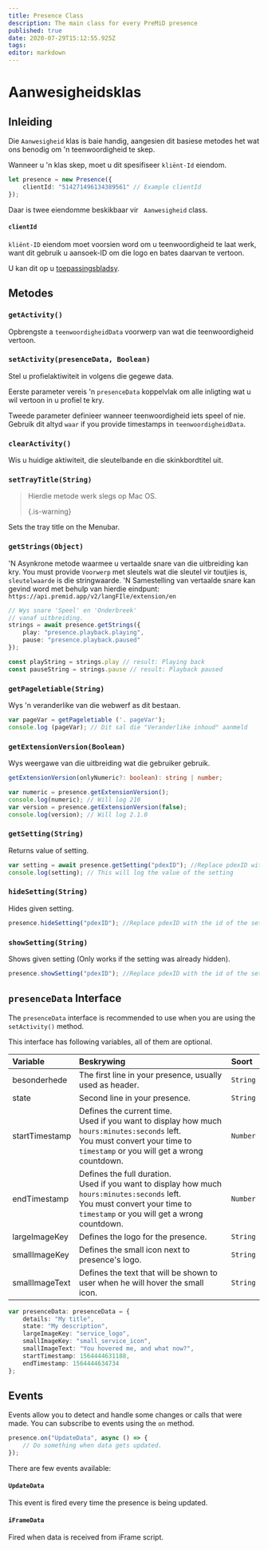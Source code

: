```yaml
---
title: Presence Class
description: The main class for every PreMiD presence
published: true
date: 2020-07-29T15:12:55.925Z
tags:
editor: markdown
---
```


# Aanwesigheidsklas

## Inleiding

Die `Aanwesigheid` klas is baie handig, aangesien dit basiese metodes het wat ons benodig om 'n teenwoordigheid te skep.

 Wanneer u 'n klas skep, moet u dit spesifiseer `kliënt-Id` eiendom.

```typescript
let presence = new Presence({
    clientId: "514271496134389561" // Example clientId
});
```

Daar is twee eiendomme beskikbaar vir ` Aanwesigheid` class.

#### `clientId`

`kliënt-ID` eiendom moet voorsien word om u teenwoordigheid te laat werk, want dit gebruik u aansoek-ID om die logo en bates daarvan te vertoon.

U kan dit op u [toepassingsbladsy](https://discordapp.com/developers/applications).

## Metodes

### `getActivity()`

Opbrengste a `teenwoordigheidData` voorwerp van wat die teenwoordigheid vertoon.

### `setActivity(presenceData, Boolean)`

Stel u profielaktiwiteit in volgens die gegewe data.

Eerste parameter vereis 'n `presenceData` koppelvlak om alle inligting wat u wil vertoon in u profiel te kry.

Tweede parameter definieer wanneer teenwoordigheid iets speel of nie. Gebruik dit altyd `waar` if you provide timestamps in `teenwoordigheidData`.

### `clearActivity()`

Wis u huidige aktiwiteit, die sleutelbande en die skinkbordtitel uit.

### `setTrayTitle(String)`

> Hierdie metode werk slegs op Mac OS. 
> 
> {.is-warning}

Sets the tray title on the Menubar.

### `getStrings(Object)`

'N Asynkrone metode waarmee u vertaalde snare van die uitbreiding kan kry. You must provide `Voorwerp` met sleutels wat die sleutel vir toutjies is, `sleutelwaarde` is die stringwaarde. 'N Samestelling van vertaalde snare kan gevind word met behulp van hierdie eindpunt: `https://api.premid.app/v2/langFIle/extension/en`

```typescript
// Wys snare 'Speel' en 'Onderbreek'
// vanaf uitbreiding.
strings = await presence.getStrings({
    play: "presence.playback.playing",
    pause: "presence.playback.paused"
});

const playString = strings.play // result: Playing back
const pauseString = strings.pause // result: Playback paused
```

### `getPageletiable(String)`

Wys 'n veranderlike van die webwerf as dit bestaan.

```typescript
var pageVar = getPageletiable ('. pageVar');
console.log (pageVar); // Dit sal die "Veranderlike inhoud" aanmeld
```

### `getExtensionVersion(Boolean)`
Wys weergawe van die uitbreiding wat die gebruiker gebruik.
```typescript
getExtensionVersion(onlyNumeric?: boolean): string | number;

var numeric = presence.getExtensionVersion();
console.log(numeric); // Will log 210
var version = presence.getExtensionVersion(false);
console.log(version); // Will log 2.1.0
```

### `getSetting(String)`
Returns value of setting.
```typescript
var setting = await presence.getSetting("pdexID"); //Replace pdexID with the id of the setting
console.log(setting); // This will log the value of the setting
```

### `hideSetting(String)`
Hides given setting.
```typescript
presence.hideSetting("pdexID"); //Replace pdexID with the id of the setting
```

### `showSetting(String)`
Shows given setting (Only works if the setting was already hidden).
```typescript
presence.showSetting("pdexID"); //Replace pdexID with the id of the setting
```

## `presenceData` Interface

The `presenceData` interface is recommended to use when you are using the `setActivity()` method.

This interface has following variables, all of them are optional.

<table>
  <thead>
    <tr>
      <th style="text-align:left">Variable</th>
      <th style="text-align:left">Beskrywing</th>
      <th style="text-align:left">Soort</th>
    </tr>
  </thead>
  <tbody>
    <tr>
      <td style="text-align:left">besonderhede</td>
      <td style="text-align:left">The first line in your presence, usually used as header.</td>
      <td style="text-align:left"><code>String</code>
      </td>
    </tr>
    <tr>
      <td style="text-align:left">state</td>
      <td style="text-align:left">Second line in your presence.</td>
      <td style="text-align:left"><code>String</code>
      </td>
    </tr>
    <tr>
      <td style="text-align:left">startTimestamp</td>
      <td style="text-align:left">Defines the current time.<br>
        Used if you want to display how much <code>hours:minutes:seconds</code> left.
          <br>You must convert your time to <code>timestamp</code> or you will get a wrong
          countdown.
      </td>
      <td style="text-align:left"><code>Number</code>
      </td>
    </tr>
    <tr>
      <td style="text-align:left">endTimestamp</td>
      <td style="text-align:left">Defines the full duration.
        <br>Used if you want to display how much <code>hours:minutes:seconds</code> left.
          <br>You must convert your time to <code>timestamp</code> or you will get a wrong
          countdown.
      </td>
      <td style="text-align:left"><code>Number</code>
      </td>
    </tr>
    <tr>
      <td style="text-align:left">largeImageKey</td>
      <td style="text-align:left">Defines the logo for the presence.</td>
      <td style="text-align:left"><code>String</code>
      </td>
    </tr>
    <tr>
      <td style="text-align:left">smallImageKey</td>
      <td style="text-align:left">Defines the small icon next to presence&apos;s logo.</td>
      <td style="text-align:left"><code>String</code>
      </td>
    </tr>
    <tr>
      <td style="text-align:left">smallImageText</td>
      <td style="text-align:left">Defines the text that will be shown to user when he will hover the small
        icon.</td>
      <td style="text-align:left"><code>String</code>
      </td>
    </tr>
  </tbody>
</table>

```typescript
var presenceData: presenceData = {
    details: "My title",
    state: "My description",
    largeImageKey: "service_logo",
    smallImageKey: "small_service_icon",
    smallImageText: "You hovered me, and what now?",
    startTimestamp: 1564444631188,
    endTimestamp: 1564444634734
};
```

## Events

Events allow you to detect and handle some changes or calls that were made. You can subscribe to events using the `on` method.

```typescript
presence.on("UpdateData", async () => {
    // Do something when data gets updated.
});
```

There are few events available:

#### `UpdateData`

This event is fired every time the presence is being updated.

#### `iFrameData`

Fired when data is received from iFrame script.
